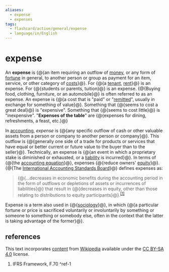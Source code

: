 ```yaml
---
aliases:
  - expense
  - expenses
tags:
  - flashcard/active/general/expense
  - language/in/English
---
```


# expense

An __expense__ is {@{an item requiring an outflow of [money](money.md), or any form of [fortune](wealth.md) in general, to another person or group as payment for an item, service, or other category of [costs](cost.md)}@}. For {@{a [tenant](leasehold%20estate.md), [rent](renting.md)}@} is an expense. For {@{students or parents, tuition}@} is an expense. {@{Buying food, clothing, furniture, or an automobile}@} is often referred to as an expense. An expense is {@{a cost that is "paid" or "[remitted](remittance.md)", usually in exchange for something of value}@}. Something that {@{seems to cost a great deal}@} is "expensive". Something that {@{seems to cost little}@} is "inexpensive". "__Expenses of the table__" are {@{expenses for dining, refreshments, a feast, etc.}@} <!--SR:!2025-05-29,176,310!2025-05-23,171,310!2025-08-31,266,330!2025-07-18,213,310!2025-09-05,270,330!2025-07-25,236,330!2025-07-27,218,310!2025-05-11,178,310-->

In [accounting](accounting.md), _expense_ is {@{any specific outflow of cash or other valuable assets from a person or company to another person or company}@}. This outflow is {@{generally one side of a trade for products or services that have equal or better current or future value to the buyer than to the seller}@}. Technically, an expense is {@{an event in which a proprietary stake is diminished or exhausted, or a [liability](liability%20(financial%20accounting).md) is incurred}@}. In terms of {@{the [accounting equation](accounting%20equation.md)}@}, expenses {@{reduce owners' [equity](equity%20(finance).md)}@}. {@{The [International Accounting Standards Board](International%20Accounting%20Standards%20Board.md)}@} defines expenses as: <!--SR:!2025-08-15,240,290!2025-08-19,255,330!2025-09-10,274,330!2025-07-12,224,330!2025-06-24,206,310!2025-09-06,271,330-->

> {@{...decreases in economic benefits during the accounting period in the form of outflows or depletions of assets or incurrences of liabilities}@} that result in {@{decreases in equity, other than those relating to distributions to equity participants}@}.<sup>[\[1\]](#^ref-1)</sup> <!--SR:!2025-02-23,115,290!2025-07-03,201,310-->

Expense is a term also used in {@{[sociology](sociology.md)}@}, in which {@{a particular fortune or price is sacrificed voluntarily or involuntarily by something or someone to something or somebody else, often in the context that the latter is taking advantage of the former}@}. <!--SR:!2025-07-18,230,330!2025-03-15,123,290-->

## references

This text incorporates [content](https://en.wikipedia.org/wiki/expense) from [Wikipedia](Wikipedia.md) available under the [CC BY-SA 4.0](https://creativecommons.org/licenses/by-sa/4.0/) license.

1. IFRS Framework, F.70 <a id="^ref-1"></a>^ref-1
